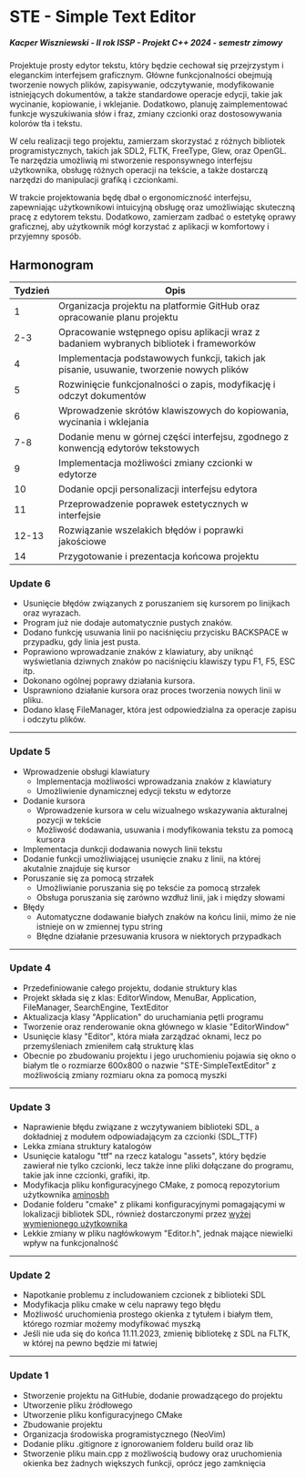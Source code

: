 # STE - Simple Text Editor
##### Kacper Wiszniewski - II rok ISSP - Projekt C++ 2024 - semestr zimowy

Projektuje prosty edytor tekstu, który będzie cechował się przejrzystym i eleganckim interfejsem graficznym. Główne funkcjonalności obejmują tworzenie nowych plików, zapisywanie, odczytywanie, modyfikowanie istniejących dokumentów, a także standardowe operacje edycji, takie jak wycinanie, kopiowanie, i wklejanie. Dodatkowo, planuję zaimplementować funkcje wyszukiwania słów i fraz, zmiany czcionki oraz dostosowywania kolorów tła i tekstu.

W celu realizacji tego projektu, zamierzam skorzystać z różnych bibliotek programistycznych, takich jak SDL2, FLTK, FreeType, Glew, oraz OpenGL. Te narzędzia umożliwią mi stworzenie responsywnego interfejsu użytkownika, obsługę różnych operacji na tekście, a także dostarczą narzędzi do manipulacji grafiką i czcionkami.

W trakcie projektowania będę dbał o ergonomiczność interfejsu, zapewniając użytkownikowi intuicyjną obsługę oraz umożliwiając skuteczną pracę z edytorem tekstu. Dodatkowo, zamierzam zadbać o estetykę oprawy graficznej, aby użytkownik mógł korzystać z aplikacji w komfortowy i przyjemny sposób.

## Harmonogram

| Tydzień  | Opis                                                                             |
| -------- | -------------------------------------------------------------------------------- |
| 1        | Organizacja projektu na platformie GitHub oraz opracowanie planu projektu       |
| 2-3      | Opracowanie wstępnego opisu aplikacji wraz z badaniem wybranych bibliotek i frameworków |
| 4        | Implementacja podstawowych funkcji, takich jak pisanie, usuwanie, tworzenie nowych plików |
| 5        | Rozwinięcie funkcjonalności o zapis, modyfikację i odczyt dokumentów            |
| 6        | Wprowadzenie skrótów klawiszowych do kopiowania, wycinania i wklejania           |
| 7-8      | Dodanie menu w górnej części interfejsu, zgodnego z konwencją edytorów tekstowych |
| 9        | Implementacja możliwości zmiany czcionki w edytorze                              |
| 10       | Dodanie opcji personalizacji interfejsu edytora                                 |
| 11       | Przeprowadzenie poprawek estetycznych w interfejsie                              |
| 12-13    | Rozwiązanie wszelakich błędów i poprawki jakościowe                             |
| 14       | Przygotowanie i prezentacja końcowa projektu                                     |

### Update 6

- Usunięcie błędów związanych z poruszaniem się kursorem po linijkach oraz wyrazach.
- Program już nie dodaje automatycznie pustych znaków.
- Dodano funkcję usuwania linii po naciśnięciu przycisku BACKSPACE w przypadku, gdy linia jest pusta.
- Poprawiono wprowadzanie znaków z klawiatury, aby uniknąć wyświetlania dziwnych znaków po naciśnięciu klawiszy typu F1, F5, ESC itp.
- Dokonano ogólnej poprawy działania kursora.
- Usprawniono działanie kursora oraz proces tworzenia nowych linii w pliku.
- Dodano klasę FileManager, która jest odpowiedzialna za operacje zapisu i odczytu plików.
---

### Update 5
- Wprowadzenie obsługi klawiatury
    - Implementacja możliwości wprowadzania znaków z klawiatury
    - Umożliwienie dynamicznej edycji tekstu w edytorze
- Dodanie kursora
    - Wprowadzenie kursora w celu wizualnego wskazywania akturalnej pozycji w tekście
    - Możliwość dodawania, usuwania i modyfikowania tekstu za pomocą kursora
- Implementacja dunkcji dodawania nowych linii tekstu
- Dodanie funkcji umożliwiającej usunięcie znaku z linii, na której akutalnie znajduje się kursor
- Poruszanie się za pomocą strzałek
    - Umożliwianie poruszania się po teksćie za pomocą strzałek
    - Obsługa poruszania się zarówno wzdłuż linii, jak i między słowami
- Błędy
    - Automatyczne dodawanie białych znaków na końcu linii, mimo że nie istnieje on w zmiennej typu string
    - Błędne działanie przesuwania krusora w niektorych przypadkach
---

### Update 4
- Przedefiniowanie całego projektu, dodanie struktury klas 
- Projekt składa się z klas: EditorWindow, MenuBar, Application, FileManager, SearchEngine, TextEditor
- Aktualizacja klasy "Application" do uruchamiania pętli programu
- Tworzenie oraz renderowanie okna głównego w klasie "EditorWindow"
- Usunięcie klasy "Editor", która miała zarządzać oknami, lecz po przemyśleniach zmieniłem całą strukturę klas
- Obecnie po zbudowaniu projektu i jego uruchomieniu pojawia się okno o białym tle o rozmiarze 600x800 o nazwie "STE-SimpleTextEditor" z możliwością zmiany rozmiaru okna za pomocą myszki
---

### Update 3 
- Naprawienie błędu związane z wczytywaniem biblioteki SDL, a dokładniej z modułem odpowiadającym za czcionki (SDL_TTF)
- Lekka zmiana struktury katalogów
- Usunięcie katalogu "ttf" na rzecz katalogu "assets", który będzie zawierał nie tylko czcionki, lecz także inne pliki dołączane do programu, takie jak inne czcionki, grafiki, itp.
- Modyfikacja pliku konfiguracyjnego CMake, z pomocą repozytorium użytkownika [aminosbh](https://github.com/aminosbh/sdl2-ttf-sample)
- Dodanie folderu "cmake" z plikami konfiguracyjnymi pomagającymi w lokalizacji bibliotek SDL, również dostarczonymi przez [wyżej wymienionego użytkownika](https://github.com/aminosbh)
- Lekkie zmiany w pliku nagłówkowym "Editor.h", jednak mające niewielki wpływ na funkcjonalność
---

### Update 2
- Napotkanie problemu z includowaniem czcionek z biblioteki SDL
- Modyfikacja pliku cmake w celu naprawy tego błędu 
- Możliwość uruchomienia prostego okienka z tytułem i białym tłem, którego rozmiar możemy modyfikować myszką
- Jeśli nie uda się do końca 11.11.2023, zmienię bibliotekę z SDL na FLTK, w której na pewno będzie mi łatwiej
---

### Update 1 
- Stworzenie projektu na GitHubie, dodanie prowadzącego do projektu
- Utworzenie pliku źródłowego
- Utworzenie pliku konfiguracyjnego CMake
- Zbudowanie projektu
- Organizacja środowiska programistycznego (NeoVim)
- Dodanie pliku .gitignore z ignorowaniem folderu build oraz lib
- Stworzenie pliku main.cpp z możliwością budowy oraz uruchomienia okienka bez żadnych większych funkcji, oprócz jego zamknięcia
